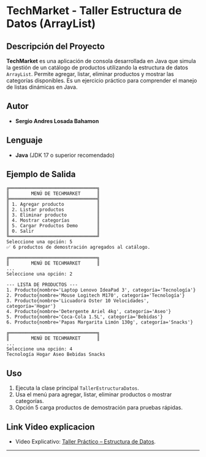 # TechMarket - Taller Estructura de Datos (ArrayList)

## Descripción del Proyecto

**TechMarket** es una aplicación de consola desarrollada en Java que simula la gestión de un catálogo de productos
utilizando la estructura de datos `ArrayList`. Permite agregar, listar, eliminar productos y mostrar las categorías
disponibles. Es un ejercicio práctico para comprender el manejo de listas dinámicas en Java.

## Autor

- **Sergio Andres Losada Bahamon**

## Lenguaje

- **Java** (JDK 17 o superior recomendado)

## Ejemplo de Salida

```
╔════════════════════════════════╗
║        MENÚ DE TECHMARKET      ║
╠════════════════════════════════╣
║ 1. Agregar producto            ║
║ 2. Listar productos            ║
║ 3. Eliminar producto           ║
║ 4. Mostrar categorías          ║
║ 5. Cargar Productos Demo       ║
║ 0. Salir                       ║
╚════════════════════════════════╝
Seleccione una opción: 5
✅ 6 productos de demostración agregados al catálogo.

╔════════════════════════════════╗
║        MENÚ DE TECHMARKET      ║
...
Seleccione una opción: 2

--- LISTA DE PRODUCTOS ---
1. Producto{nombre='Laptop Lenovo IdeaPad 3', categoría='Tecnología'}
2. Producto{nombre='Mouse Logitech M170', categoría='Tecnología'}
3. Producto{nombre='Licuadora Oster 10 Velocidades', categoría='Hogar'}
4. Producto{nombre='Detergente Ariel 4kg', categoría='Aseo'}
5. Producto{nombre='Coca-Cola 1.5L', categoría='Bebidas'}
6. Producto{nombre='Papas Margarita Limón 130g', categoría='Snacks'}

╔════════════════════════════════╗
║        MENÚ DE TECHMARKET      ║
...
Seleccione una opción: 4
Tecnología Hogar Aseo Bebidas Snacks 
```

## Uso

1. Ejecuta la clase principal `TallerEstructuraDatos`.
2. Usa el menú para agregar, listar, eliminar productos o mostrar categorías.
3. Opción 5 carga productos de demostración para pruebas rápidas.

## Link Video explicacion

- Video Explicativo: [Taller Práctico – Estructura de Datos](#https://youtu.be/xBZ47IXLIPk).

---